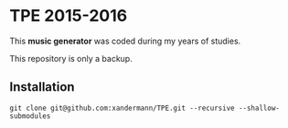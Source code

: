 # TPE 2015-2016

This **music generator** was coded during my years of studies.

This repository is only a backup.

## Installation

`git clone git@github.com:xandermann/TPE.git --recursive --shallow-submodules`
